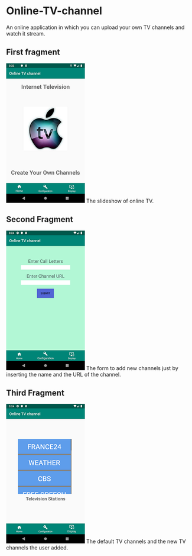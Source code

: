 # Online-TV-channel
An online application in which you can upload your own TV channels and watch it stream.

## First fragment
![first-page](images/bottom_main.png)
The slideshow of online TV.

## Second Fragment
![second-page](images/bottom_second.png)
The form to add new channels just by inserting the name and the URL of the channel.

## Third Fragment
![third-page](images/bottom_third.png)
The default TV channels and the new TV channels the user added.

